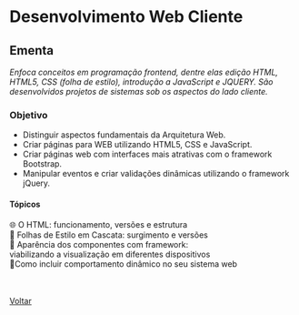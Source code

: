 <h1>Desenvolvimento Web Cliente</h1>

<h2> Ementa</h2>

*Enfoca conceitos em programação frontend, dentre elas edição HTML, HTML5, CSS (folha de estilo), introdução a JavaScript e JQUERY. São desenvolvidos projetos de sistemas sob os aspectos do lado cliente.*

<h3> Objetivo </h3>

- Distinguir aspectos fundamentais da Arquitetura Web.
- Criar páginas para WEB utilizando HTML5, CSS e JavaScript.
- Criar páginas web com interfaces mais atrativas com o framework Bootstrap.
- Manipular eventos e criar validações dinâmicas utilizando o framework jQuery.

<h4> Tópicos </h4>

<a href="./topico1.md" style="text-decoration:none;">🌐 O HTML: funcionamento, 
versões e estrutura</a><br>
<a href="./topico2.md" style="text-decoration:none;">🎨 Folhas de Estilo em Cascata: 
surgimento e versões</a><br>
<a href="./topico3.md" style="text-decoration:none;">📳 Aparência dos componentes com framework: viabilizando a visualização em diferentes dispositivos</a><br>
<a href="./topico4.md" style="text-decoration:none;">🖖Como incluir comportamento dinâmico no seu sistema web</a><br><br><br>

<a href="graduacao-time-line/03-semestre-2023/desenvolvimento_web_cliente/README.md">Voltar</a>
